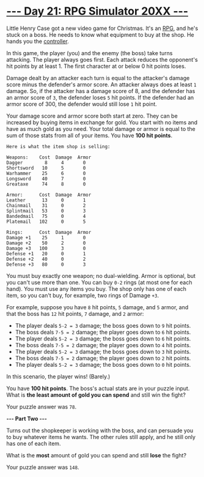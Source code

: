 # [--- Day 21: RPG Simulator 20XX ---](http://adventofcode.com/2015/day/21)

Little Henry Case got a new video game for Christmas. It's an [RPG](https://en.wikipedia.org/wiki/Role-playing_video_game), and he's stuck on a boss. He needs to know what equipment to buy at the shop. He hands you the [controller](https://en.wikipedia.org/wiki/Game_controller).

In this game, the player (you) and the enemy (the boss) take turns attacking. The player always goes first. Each attack reduces the opponent's hit points by at least 1. The first character at or below 0 hit points loses.

Damage dealt by an attacker each turn is equal to the attacker's damage score minus the defender's armor score. An attacker always does at least ``1`` damage. So, if the attacker has a damage score of 8, and the defender has an armor score of ``3``, the defender loses ``5`` hit points. If the defender had an armor score of 300, the defender would still lose ``1`` hit point.

Your damage score and armor score both start at zero. They can be increased by buying items in exchange for gold. You start with no items and have as much gold as you need. Your total damage or armor is equal to the sum of those stats from all of your items. You have **100 hit points**.
```
Here is what the item shop is selling:

Weapons:    Cost  Damage  Armor
Dagger        8     4       0
Shortsword   10     5       0
Warhammer    25     6       0
Longsword    40     7       0
Greataxe     74     8       0

Armor:      Cost  Damage  Armor
Leather      13     0       1
Chainmail    31     0       2
Splintmail   53     0       3
Bandedmail   75     0       4
Platemail   102     0       5

Rings:      Cost  Damage  Armor
Damage +1    25     1       0
Damage +2    50     2       0
Damage +3   100     3       0
Defense +1   20     0       1
Defense +2   40     0       2
Defense +3   80     0       3
```
You must buy exactly one weapon; no dual-wielding. Armor is optional, but you can't use more than one. You can buy ``0-2`` rings (at most one for each hand). You must use any items you buy. The shop only has one of each item, so you can't buy, for example, two rings of Damage ``+3``.

For example, suppose you have ``8`` hit points, ``5`` damage, and ``5`` armor, and that the boss has ``12`` hit points, ``7`` damage, and ``2`` armor:

- The player deals ``5-2 = 3`` damage; the boss goes down to ``9`` hit points.
- The boss deals ``7-5 = 2`` damage; the player goes down to ``6`` hit points.
- The player deals ``5-2 = 3`` damage; the boss goes down to ``6`` hit points.
- The boss deals ``7-5 = 2`` damage; the player goes down to ``4`` hit points.
- The player deals ``5-2 = 3`` damage; the boss goes down to ``3`` hit points.
- The boss deals ``7-5 = 2`` damage; the player goes down to ``2`` hit points.
- The player deals ``5-2 = 3`` damage; the boss goes down to ``0`` hit points.

In this scenario, the player wins! (Barely.)

You have **100 hit points**. The boss's actual stats are in your puzzle input. What is **the least amount of gold you can spend** and still win the fight?

Your puzzle answer was ``78``.

**--- Part Two ---**

Turns out the shopkeeper is working with the boss, and can persuade you to buy whatever items he wants. The other rules still apply, and he still only has one of each item.

What is the **most** amount of gold you can spend and still **lose** the fight?

Your puzzle answer was ``148``.

